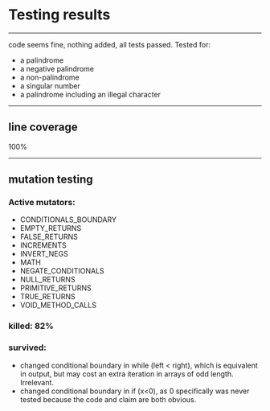 # Testing results

---
code seems fine, nothing added, all tests passed.
Tested for:
- a palindrome
- a negative palindrome
- a non-palindrome
- a singular number
- a palindrome including an illegal character

---
## line coverage
100%

---
## mutation testing

### Active mutators:
- CONDITIONALS_BOUNDARY
- EMPTY_RETURNS
- FALSE_RETURNS
- INCREMENTS
- INVERT_NEGS
- MATH
- NEGATE_CONDITIONALS
- NULL_RETURNS
- PRIMITIVE_RETURNS
- TRUE_RETURNS
- VOID_METHOD_CALLS
### killed: 82%
### survived:
- changed conditional boundary in while (left < right), which is equivalent in output, but may cost an extra iteration in arrays of odd length. Irrelevant.
- changed conditional boundary in if (x<0), as 0 specifically was never tested because the code and claim are both obvious.
